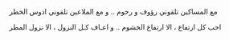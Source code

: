 مع المساكين تلقوني رؤوف و رحوم ..
و مع الملاعين تلقوني ادوس الخطر

احب كل ارتفاع ، الا ارتفاع الخشوم ..
و اعـاف كـل النزول ، الا نزول المطر
